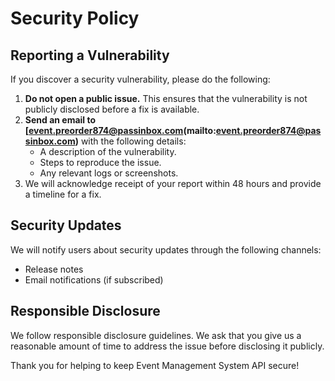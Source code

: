 # Security Policy

## Reporting a Vulnerability

If you discover a security vulnerability, please do the following:

1. **Do not open a public issue.** This ensures that the vulnerability is not publicly disclosed before a fix is available.
2. **Send an email to [event.preorder874@passinbox.com(mailto:event.preorder874@passinbox.com)** with the following details:
   - A description of the vulnerability.
   - Steps to reproduce the issue.
   - Any relevant logs or screenshots.
3. We will acknowledge receipt of your report within 48 hours and provide a timeline for a fix.

## Security Updates

We will notify users about security updates through the following channels:
- Release notes
- Email notifications (if subscribed)

## Responsible Disclosure

We follow responsible disclosure guidelines. We ask that you give us a reasonable amount of time to address the issue before disclosing it publicly.

Thank you for helping to keep Event Management System API secure!
